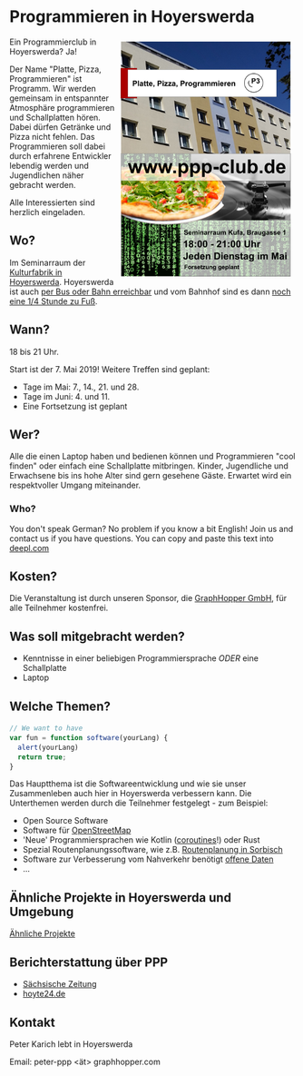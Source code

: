 # Programmieren in Hoyerswerda

<a href="./assets/img/ppp-flyer.png"><img align="right" src="./assets/img/ppp-flyer-small.png" style="padding: 8px"/></a>

Ein Programmierclub in Hoyerswerda? Ja!

Der Name "Platte, Pizza, Programmieren" ist Programm. Wir werden gemeinsam in entspannter Atmosphäre programmieren und Schallplatten hören. Dabei dürfen Getränke und Pizza nicht fehlen. Das Programmieren soll dabei durch erfahrene Entwickler lebendig werden und Jugendlichen näher gebracht werden.

Alle Interessierten sind herzlich eingeladen.

## Wo?

Im Seminarraum der [Kulturfabrik in Hoyerswerda](https://graphhopper.com/maps/?point=&point=Kulturfabrik%20Hoyerswerda). Hoyerswerda ist auch [per Bus oder Bahn erreichbar](https://www.bahn.de) und vom Bahnhof sind es dann [noch eine 1/4 Stunde zu Fuß](https://graphhopper.com/maps/?point=Hoyerswerda%20Bahnhofsallee%201&point=Kulturfabrik%20Hoyerswerda&vehicle=foot).

## Wann?

18 bis 21 Uhr.

Start ist der 7. Mai 2019! Weitere Treffen sind geplant:

 * Tage im Mai: 7., 14., 21. und 28.
 * Tage im Juni: 4. und 11.
 * Eine Fortsetzung ist geplant

## Wer?

Alle die einen Laptop haben und bedienen können und Programmieren "cool finden" oder einfach eine Schallplatte mitbringen. Kinder, Jugendliche und Erwachsene bis ins hohe Alter sind gern gesehene Gäste. Erwartet wird ein respektvoller Umgang miteinander.

### Who?

You don't speak German? No problem if you know a bit English! Join us and contact us if you have questions. You can copy and paste this text into [deepl.com](https://www.deepl.com)

## Kosten?

Die Veranstaltung ist durch unseren Sponsor, die [GraphHopper GmbH](https://www.graphhopper.com/), für alle Teilnehmer kostenfrei.

## Was soll mitgebracht werden?

 * Kenntnisse in einer beliebigen Programmiersprache *ODER* eine Schallplatte
 * Laptop

## Welche Themen?

```js
// We want to have
var fun = function software(yourLang) {
  alert(yourLang)
  return true;
}
```

Das Hauptthema ist die Softwareentwicklung und wie sie unser Zusammenleben auch hier in Hoyerswerda verbessern kann. Die Unterthemen werden durch die Teilnehmer festgelegt - zum Beispiel:

 * Open Source Software
 * Software für [OpenStreetMap](https://www.openstreetmap.org)
 * 'Neue' Programmiersprachen wie Kotlin ([coroutines](https://www.youtube.com/watch?v=hb0hfHVWCS0)!) oder Rust
 * Spezial Routenplanungssoftware, wie z.B. [Routenplanung in Sorbisch](https://graphhopper.com/maps/?point=GraphHopper%20Hoyerswerda&point=Wittichenau&locale=hsb&layer=Sorbian%20Language)
 * Software zur Verbesserung vom Nahverkehr benötigt [offene Daten](https://rettedeinennahverkehr.de/)
 * ...
 
## Ähnliche Projekte in Hoyerswerda und Umgebung

[Ähnliche Projekte](./similar-projects.html)

## Berichterstattung über PPP

 * [Sächsische Zeitung](https://www.saechsische.de/programmier-club-startet-5066220.html)
 * [hoyte24.de](https://hoyte24.de/newsreader2/programmier-club-startet.html)

## Kontakt

Peter Karich lebt in Hoyerswerda

Email: peter-ppp <ät> graphhopper.com
